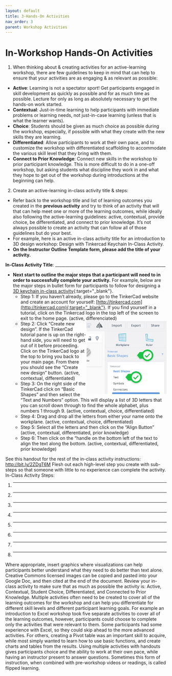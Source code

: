 ```yaml
---
layout: default
title: 3-Hands-On Activities
nav_order: 3
parent: Workshop Activities
---
```


# In-Workshop Hands-On Activities

1. When thinking about & creating activities for an active-learning workshop, there are few guidelines to keep in mind that can help to ensure that your activities are as engaging & as relevant as possible:
- **Active**: Learning is not a spectator sport! Get participants engaged in skill development as quickly as possible and for as much time as possible. Lecture for only as long as absolutely necessary to get the hands-on work started.
- **Contextual**: Just-in-time learning to help participants with immediate problems or learning needs, not just-in-case learning (unless that is what the learner wants).
- **Choice**: Students should be given as much choice as possible during the workshop, especially, if possible with what they create with the new skills they are learning. 
- **Differentiated**: Allow participants to work at their own pace, and to customize the workshop with differentiated scaffolding to accommodate the various skill level that they bring with them.
- **Connect to Prior Knowledge**: Connect new skills in the workshop to prior participant knowledge. This is more difficult to do in a one-off workshop, but asking students what discipline they work in and what they hope to get out of the workshop during introductions at the beginning can help.

2. Create an active-learning in-class activity title & steps:
- Refer back to the workshop title and list of learning outcomes you created in the **previous activity** and try to think of an activity that will that can help meet one or more of the learning outcomes, while ideally also following the active-learning guidelines: active, contextual, provide choice, be differentiated, and connect to prior knowledge. It’s not always possible to create an activity that can follow all of those guidelines but do your best.
- For example, here is an active in-class activity title for an introduction to 3D design workshop: Design with Tinkercad Keychain In-Class Activity.
- **On the Instructor Outline Template form, please add the title of your activity.**

**In-Class Activity Title**: ______________________________________________________

- **Next start to outline the major steps that a participant will need to in order to successfully complete your activity.** For example, below are the major steps in bullet form for participants to follow for designing a [3D keychain in-class activity](http://bit.ly/2ZDgT6M){:target="_blank"}. 
  - Step 1: If you haven’t already, please go to the TinkerCad website and create an account for yourself: [http://tinkercad.com](http://tinkercad.com){:target="_blank"}. If you find yourself in a tutorial, click on the Tinkercad logo in the top left of the screen to exit to the home page. (active, differenciated)
  - <img src="images/create-new-design.png" style="float:right;width:250px;" alt="Create New Design"> Step 2: Click “Create new design”. If the TinkerCad tutorial pane is up on the right-hand side, you will need to get out of it before proceeding. Click on the TinkerCad logo at the top to bring you back to your main page. From there you should see the “Create new design” button. (active, contextual, differentiated)
  - Step 3: On the right side of the TinkerCad click on “Basic Shapes” and then select the “Text and Numbers” option. This will display a list of 3D letters that you can scroll down through to find the whole alphabet, plus numbers 1 through 9. (active, contextual, choice, differentiated)
  - Step 4: Drag and drop all the letters from either your name onto the workplane. (active, contextual, choice, differentiated)
  - Step 5: Select all the letters and then click on the “Align Button” (active, contextual, differentiated, prior knowledge)
  - Step 6: Then click on the “handle on the bottom left of the text to align the text along the bottom. (active, contextual, differentiated, prior knowledge)

See this handout for the rest of the in-class activity instructions:  http://bit.ly/2ZDgT6M 
Flesh out each high-level step you create with sub-steps so that someone with little to no experience can complete the activity.
In-Class Activity Steps:
1. _______________________________________________________
2. _______________________________________________________
3. _______________________________________________________
4. _______________________________________________________
5. _______________________________________________________
6. _______________________________________________________
7. _______________________________________________________
8. _______________________________________________________

Where appropriate, insert graphics where visualizations can help participants better understand what they need to do better than text alone. Creative Commons licensed images can be copied and pasted into your Google Doc, and then cited at the end of the document.
Review your in-class activity to make sure that as much as possible the activity is: 
Active, Contextual, Student Choice, Differentiated, and Connected to Prior Knowledge.
Multiple activities often need to be created to cover all of the learning outcomes for the workshop and can help you differentiate for different skill levels and different participant learning goals. 
For example an introduction to Excel workshop took five separate activities to cover all of the learning outcomes, however, participants could choose to complete only the activities that were relevant to them.
Some participants had some experience with Excel, so they could skip ahead to the more advanced activities. For others, creating a Pivot table was an important skill to acquire, while most simply wanted to learn how to use basic functions, and create charts and tables from the results. 
Using multiple activities with handouts gives participants choice and the ability to work at their own pace, while having an instructor present to answer questions. Sometimes this form of instruction, when combined with pre-workshop videos or readings, is called flipped learning.

